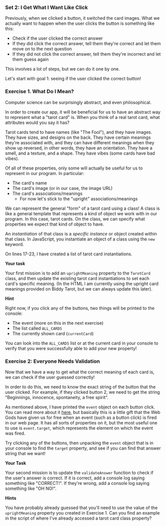 ### Set 2: I Get What I Want Like Click

Previously, when we clicked a button, it switched the card images. What we actually want to happen when the user clicks the button is something like this:

- Check if the user clicked the correct answer
- If they did click the correct answer, tell them they're correct and let them move on to the next question
- If they did not click the correct answer, tell them they're incorrect and let them guess again

This involves a lot of steps, but we can do it one by one.

Let's start with goal 1: seeing if the user clicked the correct button!

### Exercise 1. What Do I Mean?

Computer science can be surprisingly abstract, and even philosophical.

In order to create our app, it will be beneficial for us to have an abstract way to represent what a "tarot card" is. When you think of a real tarot card, what attributes would you say it has?

Tarot cards tend to have names (like "The Fool"), and they have images. They have sizes, and designs on the back. They have certain meanings they're associated with, and they can have different meanings when they show up reversed, in other words, they have an orientation. They have a smell, and a texture, and a shape. They have vibes (some cards have bad vibes). 

Of all of these properties, only some will actually be useful for us to represent in our program. In particular:

- The card's name
- The card's image (or in our case, the image URL)
- The card's associations/meanings
  - For now let's stick to the "upright" associations/meanings

We can represent the general "form" of a tarot card using a class! A class is like a general template that represents a kind of object we work with
in our program. In this case, tarot cards. On the class, we can specify what properties we expect that kind of object to have.

An _instantiation_ of that class is a _specific instance_ or object created within that class. In JavaScript, you instantiate an object of a class using the `new` keyword.

On lines 17-23, I have created a list of tarot card instantiations.

**Your task**

Your first mission is to add an `uprightMeaning` property to the `TarotCard` class, and then update the existing tarot card instantiations to set each card's specific meaning. (In the HTML I am currently using the upright card meanings provided on Biddy Tarot, but we can always update this later).

**Hint**

Right now, if you click any of the buttons, two things will be printed to the console:

- The event (more on this in the next exercise)
- The list called `ALL_CARDS`
- The currently shown card (`currentCard`)

You can look into the `ALL_CARDS` list or at the current card in your console to verify that you were successfully able to add your new property!

### Exercise 2: Everyone Needs Validation

Now that we have a way to get what the correct meaning of each card is, we can check if the user guessed correctly!

In order to do this, we need to know the exact string of the button that the user clicked. For example, if they clicked button 2, we need to get the string "Beginnings, innocence, spontaneity, a free spirit".

As mentioned above, I have printed the `event` object on each button click. You can read more about it [here](https://developer.mozilla.org/en-US/docs/Web/API/Event),
but basically this is a little gift that the Web Gods have given us for free when an event (such as a button click) is fired in our web page. It has all sorts of properties on it, but the most useful one to use is `event.target`, which represents the element on which the event was fired.

Try clicking any of the buttons, then unpacking the `event` object that is in your console to find the `target` property, and see if you can find that answer string that we want!

**Your Task**

Your second mission is to update the `validateAnswer` function to check if the user's answer is correct. If it is correct, add a console log saying something like "CORRECT!". If they're wrong, add a console log saying something like "OH NO!".

**Hints**

You have probably already guessed that you'll need to use the value of the `uprightMeaning` property you created in Exercise 1. Can you find an example in the script of where I've already accessed a tarot card class property?
